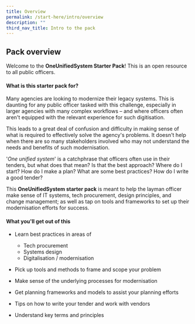```yaml
---
title: Overview
permalink: /start-here/intro/overview
description: ""
third_nav_title: Intro to the pack
---
```

## Pack overview

Welcome to the **OneUnifiedSystem Starter Pack**! This is an open resource to all public officers.

#### What is this starter pack for?

Many agencies are looking to modernize their legacy systems. This is daunting for any public officer tasked with this challenge, especially in larger agencies with many complex workflows – and where officers often aren't equipped with the relevant experience for such digitisation.

This leads to a great deal of confusion and difficulty in making sense of what is required to effectively solve the agency's problems. It doesn't help when there are so many stakeholders involved who may not understand the needs and benefits of such modernisation.

'_One unified system_' is a catchphrase that officers often use in their tenders, but what does that mean? Is that the best approach? Where do I start? How do I make a plan? What are some best practices? How do I write a good tender?

This **OneUnifiedSystem starter pack** is meant to help the layman officer make sense of IT systems, tech procurement, design principles, and change management; as well as tap on tools and frameworks to set up their modernisation efforts for success.

#### What you'll get out of this

- Learn best practices in areas of 
	- Tech procurement 
	- Systems design
	- Digitalisation / modernisation


- Pick up tools and methods to frame and scope your problem


- Make sense of the underlying processes for modernisation


- Get planning frameworks and models to assist your planning efforts
- Tips on how to write your tender and work with vendors


- Understand key terms and principles